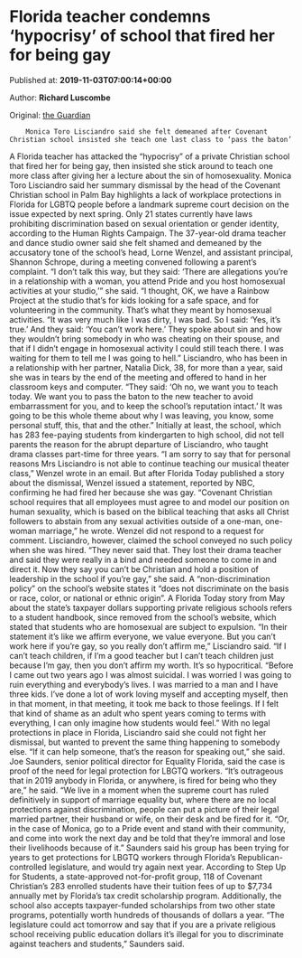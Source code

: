
# Florida teacher condemns ‘hypocrisy’ of school that fired her for being gay

Published at: **2019-11-03T07:00:14+00:00**

Author: **Richard Luscombe**

Original: [the Guardian](https://www.theguardian.com/us-news/2019/nov/03/monica-toro-lisciandro-covenant-christian-school-fired-gay)


        Monica Toro Lisciandro said she felt demeaned after Covenant Christian school insisted she teach one last class to ‘pass the baton’
      
A Florida teacher has attacked the “hypocrisy” of a private Christian school that fired her for being gay, then insisted she stick around to teach one more class after giving her a lecture about the sin of homosexuality.
Monica Toro Lisciandro said her summary dismissal by the head of the Covenant Christian school in Palm Bay highlights a lack of workplace protections in Florida for LGBTQ people before a landmark supreme court decision on the issue expected by next spring.
Only 21 states currently have laws prohibiting discrimination based on sexual orientation or gender identity, according to the Human Rights Campaign.
The 37-year-old drama teacher and dance studio owner said she felt shamed and demeaned by the accusatory tone of the school’s head, Lorne Wenzel, and assistant principal, Shannon Schrope, during a meeting convened following a parent’s complaint.
“I don’t talk this way, but they said: ‘There are allegations you’re in a relationship with a woman, you attend Pride and you host homosexual activities at your studio,’” she said. “I thought, OK, we have a Rainbow Project at the studio that’s for kids looking for a safe space, and for volunteering in the community. That’s what they meant by homosexual activities.
“It was very much like I was dirty, I was bad. So I said: ‘Yes, it’s true.’ And they said: ‘You can’t work here.’ They spoke about sin and how they wouldn’t bring somebody in who was cheating on their spouse, and that if I didn’t engage in homosexual activity I could still teach there. I was waiting for them to tell me I was going to hell.”
Lisciandro, who has been in a relationship with her partner, Natalia Dick, 38, for more than a year, said she was in tears by the end of the meeting and offered to hand in her classroom keys and computer.
“They said: ‘Oh no, we want you to teach today. We want you to pass the baton to the new teacher to avoid embarrassment for you, and to keep the school’s reputation intact.’ It was going to be this whole theme about why I was leaving, you know, some personal stuff, this, that and the other.”
Initially at least, the school, which has 283 fee-paying students from kindergarten to high school, did not tell parents the reason for the abrupt departure of Lisciandro, who taught drama classes part-time for three years.
“I am sorry to say that for personal reasons Mrs Lisciandro is not able to continue teaching our musical theater class,” Wenzel wrote in an email.
But after Florida Today published a story about the dismissal, Wenzel issued a statement, reported by NBC, confirming he had fired her because she was gay.
“Covenant Christian school requires that all employees must agree to and model our position on human sexuality, which is based on the biblical teaching that asks all Christ followers to abstain from any sexual activities outside of a one-man, one-woman marriage,” he wrote.
Wenzel did not respond to a request for comment.
Lisciandro, however, claimed the school conveyed no such policy when she was hired.
“They never said that. They lost their drama teacher and said they were really in a bind and needed someone to come in and direct it. Now they say you can’t be Christian and hold a position of leadership in the school if you’re gay,” she said.
A “non-discrimination policy” on the school’s website states it “does not discriminate on the basis or race, color, or national or ethnic origin”.
A Florida Today story from May about the state’s taxpayer dollars supporting private religious schools refers to a student handbook, since removed from the school’s website, which stated that students who are homosexual are subject to expulsion.
“In their statement it’s like we affirm everyone, we value everyone. But you can’t work here if you’re gay, so you really don’t affirm me,” Lisciandro said. “If I can’t teach children, if I’m a good teacher but I can’t teach children just because I’m gay, then you don’t affirm my worth. It’s so hypocritical.
“Before I came out two years ago I was almost suicidal. I was worried I was going to ruin everything and everybody’s lives. I was married to a man and I have three kids. I’ve done a lot of work loving myself and accepting myself, then in that moment, in that meeting, it took me back to those feelings. If I felt that kind of shame as an adult who spent years coming to terms with everything, I can only imagine how students would feel.”
With no legal protections in place in Florida, Lisciandro said she could not fight her dismissal, but wanted to prevent the same thing happening to somebody else. “If it can help someone, that’s the reason for speaking out,” she said.
Joe Saunders, senior political director for Equality Florida, said the case is proof of the need for legal protection for LBGTQ workers.
“It’s outrageous that in 2019 anybody in Florida, or anywhere, is fired for being who they are,” he said.
“We live in a moment when the supreme court has ruled definitively in support of marriage equality but, where there are no local protections against discrimination, people can put a picture of their legal married partner, their husband or wife, on their desk and be fired for it.
“Or, in the case of Monica, go to a Pride event and stand with their community, and come into work the next day and be told that they’re immoral and lose their livelihoods because of it.”
Saunders said his group has been trying for years to get protections for LBGTQ workers through Florida’s Republican-controlled legislature, and would try again next year.
According to Step Up for Students, a state-approved not-for-profit group, 118 of Covenant Christian’s 283 enrolled students have their tuition fees of up to $7,734 annually met by Florida’s tax credit scholarship program. Additionally, the school also accepts taxpayer-funded scholarships from two other state programs, potentially worth hundreds of thousands of dollars a year.
“The legislature could act tomorrow and say that if you are a private religious school receiving public education dollars it’s illegal for you to discriminate against teachers and students,” Saunders said.

